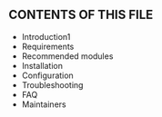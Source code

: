 CONTENTS OF THIS FILE
---------------------

 * Introduction1
 * Requirements
 * Recommended modules
 * Installation
 * Configuration
 * Troubleshooting
 * FAQ
 * Maintainers
